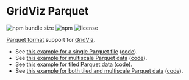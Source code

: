# GridViz Parquet

![npm bundle size](https://img.shields.io/bundlephobia/minzip/gridviz-parquet)
![npm](https://img.shields.io/npm/v/gridviz-parquet)
![license](https://img.shields.io/badge/license-EUPL-success)

[Parquet format](https://parquet.apache.org/) support for [GridViz](https://github.com/eurostat/gridviz/).


- See [this example for a single Parquet file](https://eurostat.github.io/gridviz-parquet/examples/basic_parquet.html) ([code](https://github.com/eurostat/gridviz-parquet/blob/main/examples/basic_parquet.html)).
- See [this example for multiscale Parquet data](https://eurostat.github.io/gridviz-parquet/examples/basic_multiscale_parquet.html) ([code](https://github.com/eurostat/gridviz-parquet/blob/main/examples/basic_multiscale_parquet.html)).
- See [this example for tiled Parquet data](https://eurostat.github.io/gridviz-parquet/examples/basic_tiled_parquet.html) ([code](https://github.com/eurostat/gridviz-parquet/blob/main/examples/basic_tiled_parquet.html)).
- See [this example for both tiled and multiscale Parquet data](https://eurostat.github.io/gridviz-parquet/examples/basic_multiscale_tiled_parquet.html) ([code](https://github.com/eurostat/gridviz-parquet/blob/main/examples/basic_multiscale_tiled_parquet.html)).
